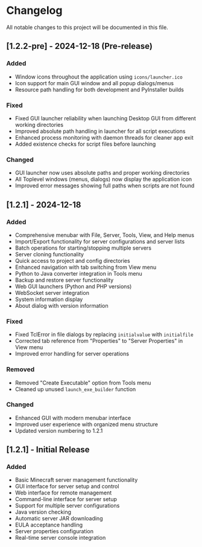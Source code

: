 # Changelog

All notable changes to this project will be documented in this file.

## [1.2.2-pre] - 2024-12-18 (Pre-release)

### Added
- Window icons throughout the application using `icons/launcher.ico`
- Icon support for main GUI window and all popup dialogs/menus
- Resource path handling for both development and PyInstaller builds

### Fixed
- Fixed GUI launcher reliability when launching Desktop GUI from different working directories
- Improved absolute path handling in launcher for all script executions
- Enhanced process monitoring with daemon threads for cleaner app exit
- Added existence checks for script files before launching

### Changed
- GUI launcher now uses absolute paths and proper working directories
- All Toplevel windows (menus, dialogs) now display the application icon
- Improved error messages showing full paths when scripts are not found

## [1.2.1] - 2024-12-18

### Added
- Comprehensive menubar with File, Server, Tools, View, and Help menus
- Import/Export functionality for server configurations and server lists
- Batch operations for starting/stopping multiple servers
- Server cloning functionality
- Quick access to project and config directories
- Enhanced navigation with tab switching from View menu
- Python to Java converter integration in Tools menu
- Backup and restore server functionality
- Web GUI launchers (Python and PHP versions)
- WebSocket server integration
- System information display
- About dialog with version information

### Fixed
- Fixed TclError in file dialogs by replacing `initialvalue` with `initialfile`
- Corrected tab reference from "Properties" to "Server Properties" in View menu
- Improved error handling for server operations

### Removed
- Removed "Create Executable" option from Tools menu
- Cleaned up unused `launch_exe_builder` function

### Changed
- Enhanced GUI with modern menubar interface
- Improved user experience with organized menu structure
- Updated version numbering to 1.2.1

## [1.2.1] - Initial Release

### Added
- Basic Minecraft server management functionality
- GUI interface for server setup and control
- Web interface for remote management
- Command-line interface for server setup
- Support for multiple server configurations
- Java version checking
- Automatic server JAR downloading
- EULA acceptance handling
- Server properties configuration
- Real-time server console integration